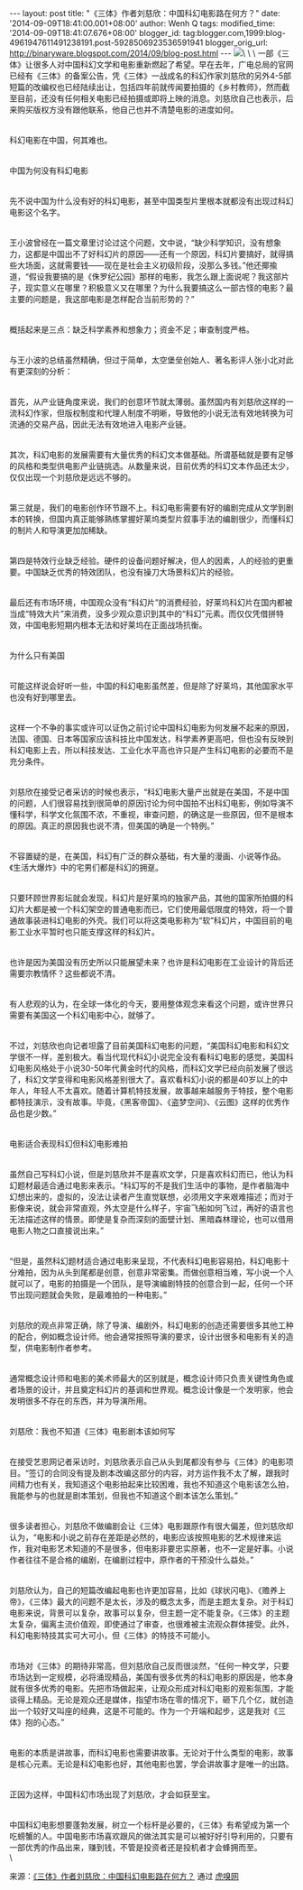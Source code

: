--- layout: post title: "《三体》作者刘慈欣：中国科幻电影路在何方？"
date: '2014-09-09T18:41:00.001+08:00' author: Wenh Q tags:
modified\_time: '2014-09-09T18:41:07.676+08:00' blogger\_id:
tag:blogger.com,1999:blog-4961947611491238191.post-5928506923536591941
blogger\_orig\_url:
http://binaryware.blogspot.com/2014/09/blog-post.html ---
![](https://images-blogger-opensocial.googleusercontent.com/gadgets/proxy?url=http%3A%2F%2Fimg.huxiu.com%2Fportal%2F201409%2F05%2F1446000l0kbl1oofzbf6i0.jpg.thumb.jpg%3Ff%3Dwangzhan&container=blogger&gadget=a&rewriteMime=image%2F*)\
\
\
一部《三体》让很多人对中国科幻文学和电影重新燃起了希望。早在去年，广电总局的官网已经有《三体》的备案公告，凭《三体》一战成名的科幻作家刘慈欣的另外4-5部短篇的改编权也已经陆续出让，包括四年前就传闻要拍摄的《乡村教师》，然而截至目前，还没有任何相关电影已经拍摄或即将上映的消息。刘慈欣自己也表示，后来购买版权方没有跟他联系，他自己也并不清楚电影的进度如何。\
\
\
科幻电影在中国，何其难也。\
\
\
中国为何没有科幻电影\
\
\
先不说中国为什么没有好的科幻电影，甚至中国类型片里根本就都没有出现过科幻电影这个名字。\
\
\
王小波曾经在一篇文章里讨论过这个问题，文中说，“缺少科学知识，没有想象力，这都是中国出不了好科幻片的原因——还有一个原因，科幻片要搞好，就得搞些大场面，这就需要钱——现在是社会主义初级阶段，没那么多钱。”他还揶揄道，“假设我要搞的是《侏罗纪公园》那样的电影，我怎么跟上面说呢？我这部片子，现实意义在哪里？积极意义又在哪里？为什么我要搞这么一部古怪的电影？最主要的问题是，我这部电影是怎样配合当前形势的？”\
\
\
概括起来是三点：缺乏科学素养和想象力；资金不足；审查制度严格。\
\
\
与王小波的总结虽然精确，但过于简单，太空堡垒创始人、著名影评人张小北对此有更深刻的分析：\
\
\
首先，从产业链角度来说，我们的创意环节就太薄弱。虽然国内有刘慈欣这样的一流科幻作家，但版权制度和代理人制度不明晰，导致他的小说无法有效地转换为可流通的交易产品，因此无法有效地进入电影产业链。\
\
\
其次，科幻电影的发展需要有大量优秀的科幻文本做基础。所谓基础就是要有足够的风格和类型供电影产业链挑选。从数量来说，目前优秀的科幻文本作品还太少，仅仅出现一个刘慈欣是远远不够的。\
\
\
第三就是，我们的电影创作环节跟不上。科幻电影需要有好的编剧完成从文学到剧本的转换，但国内真正能够熟练掌握好莱坞类型片叙事手法的编剧很少，而懂科幻的制片人和导演更加加稀缺。\
\
\
第四是特效行业缺乏经验。硬件的设备问题好解决，但人的因素，人的经验的更重要。中国缺乏优秀的特效团队，也没有操刀大场景科幻片的经验。\
\
\
最后还有市场环境，中国观众没有“科幻片”的消费经验，好莱坞科幻片在国内都被当成“特效大片”来消费，没多少观众意识到其中的“科幻”元素。而仅仅凭借拼特效，中国电影短期内根本无法和好莱坞在正面战场抗衡。\
\
\
为什么只有美国\
\
\
可能这样说会好听一些，中国的科幻电影虽然差，但是除了好莱坞，其他国家水平也没有好到哪里去。\
\
\
这样一个不争的事实或许可以证伪之前讨论中国科幻电影为何发展不起来的原因，法国、德国、日本等国家应该科技比中国发达，科学素养更高吧，但也没有反映到科幻电影上去，所以科技发达、工业化水平高也许只是产生科幻电影的必要而不是充分条件。\
\
\
刘慈欣在接受记者采访的时候也表示，“科幻电影大量产出就是在美国，不是中国的问题，人们很容易找到很简单的原因讨论为何中国拍不出科幻电影，例如导演不懂科学，科学文化氛围不浓，不重视，审查问题，的确这是一些原因，但不是根本的原因。真正的原因我也说不清，但美国的确是一个特例。”\
\
\
不容置疑的是，在美国，科幻有广泛的群众基础，有大量的漫画、小说等作品。《生活大爆炸》中的宅男们都是科幻的拥趸。\
\
\
只要环顾世界影坛就会发现，科幻片是好莱坞的独家产品，其他的国家所拍摄的科幻片大都是被一个科幻架空的普通电影而已，它们使用最低限度的特效，将一个普通故事装进科幻电影的外壳。我们可以将这类电影称为“软”科幻片，中国目前的电影工业水平暂时也只能支撑这样的科幻片。\
\
\
也许是因为美国没有历史所以只能展望未来？也许是科幻电影在工业设计的背后还需要宗教情怀？这些都说不清。\
\
\
有人悲观的认为，在全球一体化的今天，要用整体观念来看这个问题，或许世界只需要有美国这一个科幻电影中心，就够了。\
\
\
不过，刘慈欣也向记者坦露了目前美国科幻电影的问题，“美国科幻电影和科幻文学很不一样，差别极大。看当代现代科幻小说完全没有看科幻电影的感觉，美国科幻电影风格处于小说30-50年代黄金时代的风格，而科幻文学已经向前发展了很远了，科幻文学变得和电影风格差别很大了。喜欢看科幻小说的都是40岁以上的中年人，年轻人不太喜欢。随着计算机特技发展，故事越来越服务于特技，整个电影都特技演示，没有故事。毕竟，《黑客帝国》、《盗梦空间》、《云图》这样的优秀作品也是少数。”\
\
\
电影适合表现科幻但科幻电影难拍\
\
\
虽然自己写科幻小说，但是刘慈欣并不是喜欢文学，只是喜欢科幻而已，他认为科幻题材最适合通过电影来表示。“科幻写的不是我们生活中的事物，是作者脑海中幻想出来的，虚拟的，没法让读者产生直觉联想，必须用文字来艰难描述；而对于影像来说，就会非常直观，外太空是什么样子，宇宙飞船如何飞过，再好的语言也无法描述这样的情景。即使是复杂而深刻的面壁计划、黑暗森林理论，也可以借用电影人物之口直接说出来。”\
\
\
“但是，虽然科幻题材适合通过电影来呈现，不代表科幻电影容易拍，科幻电影十分难拍，因为从头到尾都是创意，创意非常密集。而做创意相当难，写小说一个人就可以了，电影的拍摄是一个团队，是导演编剧特技的创意合到一起，任何一个环节出现问题就会失败，是最难拍的一种电影。”\
\
\
刘慈欣的观点非常正确，除了导演、编剧外，科幻电影的创造还需要很多其他工种的配合，例如概念设计师。他会通常按照导演的要求，设计出很多和电影有关的造型，供电影制作者参考。\
\
\
通常概念设计师和电影的美术师最大的区别就是，概念设计师只负责关键性角色或者场景的设计，并且奠定科幻片的基调和世界观。概念设计像是一个发明家，他会发明很多不存在的东西，并为导演所用。\
\
\
刘慈欣：我也不知道《三体》电影剧本该如何写\
\
\
在接受艺恩网记者采访时，刘慈欣表示自己从头到尾都没有参与《三体》的电影项目。“签订的合同没有提及剧本改编这部分的内容，对方运作我不太了解，跟我时间精力也有关，我知道这个电影拍起来比较困难，我也不知道这个电影该怎么拍，我能参与的也就是剧本策划，但我也不知道这个剧本该怎么策划。”\
\
\
很多读者担心，刘慈欣不做编剧会让《三体》电影跟原作有很大偏差，但刘慈欣却认为，“电影和小说之前存在差距是必然的，电影应该按照电影的艺术规律来运作，我对电影艺术知道的不是很多，但电影非要忠实原著，也不一定是好事。小说作者往往不是合格的编剧，在编剧过程中，原作者的干预没什么益处。”\
\
\
刘慈欣认为，自己的短篇改编起电影也许更加容易，比如《球状闪电》、《赡养上帝》，《三体》最大的问题不是太长，涉及的概念太多，而是主题太复杂。对于科幻电影来说，背景可以复杂，故事可以复杂，但主题一定不能复杂。《三体》的主题太复杂，偏离主流价值观，即使通过了审查，也很难被主流观众群体接受。此外，科幻电影特技其实可大可小，但《三体》的特技不可能小。\
\
\
市场对《三体》的期待非常高，但刘慈欣自己反而很淡然，“任何一种文学，只要市场达到一定规模，必将涌现精品，美国有很多优秀的科幻电影的原因是，他本身就有很多优秀的电影。先把市场做起来，让观众形成对科幻电影的观影氛围，才能谈得上精品。无论是观众还是媒体，指望市场在零的情况下，砸下几个亿，就创造出一个较好又叫座的经典，这是不可能的。作为一个开端和起步，这是我对《三体》抱的心态。”\
\
\
电影的本质是讲故事，而科幻电影也需要讲故事。无论对于什么类型的电影，故事是核心元素。无论是科幻电影也好，其他电影也罢，学会讲故事才是唯一的出路。\
\
\
正因为这样，中国科幻市场出现了刘慈欣，才会如获至宝。\
\
\
中国科幻电影想要蓬勃发展，树立一个标杆是必要的，《三体》有希望成为第一个吃螃蟹的人。中国电影市场喜欢跟风的做法其实是可以被好好引导利用的，只要有一部优秀的作品出来，赚到钱，不管是投资者还是投机者才会蜂拥而至。\
\
<div>

来源：[《三体》作者刘慈欣：中国科幻电影路在何方？](http://www.huxiu.com/article/42030/1.html?f=wangzhan) 通过 [虎嗅网](http://www.huxiu.com/)

</div>
